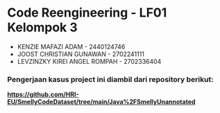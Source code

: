 # Code Reengineering - LF01 Kelompok 3
- KENZIE MAFAZI ADAM - 2440124746
- JOOST CHRISTIAN GUNAWAN - 2702241111
- LEVZINZKY KIREI ANGEL ROMPAH - 2702336404

### Pengerjaan kasus project ini diambil dari repository berikut:

**https://github.com/HRI-EU/SmellyCodeDataset/tree/main/Java%2FSmellyUnannotated**
